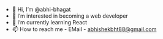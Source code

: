 - 👋 Hi, I’m @abhi-bhagat
- 👀 I’m interested in becoming a web developer
- 🌱 I’m currently learning React
- 📫 How to reach me - EMail - abhishekbht88@gmail.com

<!---
abhi-bhagat/abhi-bhagat is a ✨ special ✨ repository because its `README.md` (this file) appears on your GitHub profile.
You can click the Preview link to take a look at your changes.
--->
